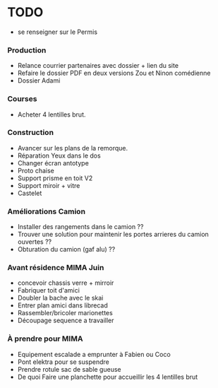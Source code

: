 # TODO

- se renseigner sur le Permis

### Production

- Relance courrier partenaires avec dossier + lien du site
- Refaire le dossier PDF en deux versions Zou et Ninon comédienne
- Dossier Adami

### Courses

- Acheter 4 lentilles brut.

### Construction

- Avancer sur les plans de la remorque.
- Réparation Yeux dans le dos
- Changer écran antotype
- Proto chaise
- Support prisme en toit V2
- Support miroir + vitre
- Castelet

### Améliorations Camion

- Installer des rangements dans le camion ??
- Trouver une solution pour maintenir les portes arrieres du camion ouvertes ??
- Obturation du camion (gaf alu) ??

### Avant résidence MIMA Juin

- concevoir chassis verre + mirroir
- Fabriquer toit d'amici
- Doubler la bache avec le skai
- Entrer plan amici dans librecad
- Rassembler/bricoler marionettes
- Découpage sequence a travailler

### À prendre pour MIMA

- Equipement escalade a emprunter à Fabien ou Coco
- Pont elektra pour se suspendre
- Prendre rotule sac de sable gueuse
- De quoi Faire une planchette pour accueillir les 4 lentilles brut


